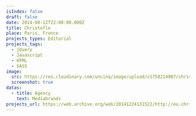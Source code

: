 ```yaml
---
isIndex: false
draft: false
date: 2014-08-12T22:00:00.000Z
title: Christofle
place: Paris, France
projects_types: Editorial
projects_tags:
  - jQuery
  - Javascript
  - HTML
  - SASS
image:
  src: https://res.cloudinary.com/uncinq/image/upload/v1758214807/christofle_t5d4jb.png
  screenshot: true
datas:
  - title: Agency
    text: Mediabrands
projects_url: https://web.archive.org/web/20141224131522/http://eu.christofle.com/eu_fr/
---
```

